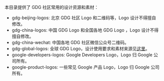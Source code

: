 本目录提供了 GDG 社区常用的设计资源和素材：
- gdg-beijing-logos: 北京 GDG 社区 Logo 和二维码等，Logo 设计不得擅自修改。
- gdg-china-logos: 中国 GDG Logo 和全国各地 GDG Logo ，Logo 设计不得擅自修改。
- gdg-china-wechat: 中国各地 GDG 社区微信公众号二维码。
- gdg-global-logos: 全球 GDG Logo，设计使用要求和素材来源见[这里](https://developers.google.com/groups/logo/)。
- google-developers-logos: Google Developers Logo，Logo 归 Google 公司所有。
- google-product-logos: 一些常见 Google 产品 Logo，Logo 归 Google 公司所有。

